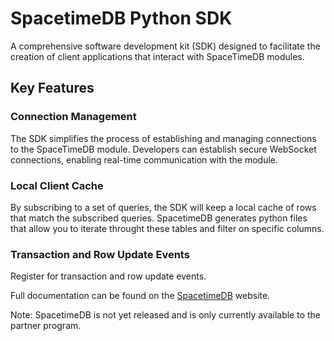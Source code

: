 # SpacetimeDB Python SDK

A comprehensive software development kit (SDK) designed to facilitate the creation of client applications that interact with SpaceTimeDB modules.

## Key Features

### Connection Management

The SDK simplifies the process of establishing and managing connections to the SpaceTimeDB module. Developers can establish secure WebSocket connections, enabling real-time communication with the module.

### Local Client Cache

By subscribing to a set of queries, the SDK will keep a local cache of rows that match the subscribed queries. SpacetimeDB generates python files that allow you to iterate throught these tables and filter on specific columns.

### Transaction and Row Update Events

Register for transaction and row update events.

Full documentation can be found on the [SpacetimeDB](spacetimedb.com) website.

Note: SpacetimeDB is not yet released and is only currently available to the partner program.
